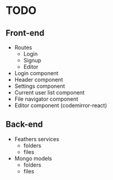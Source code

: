 # TODO #

## Front-end ##
- Routes
  - Login
  - Signup
  - Editor
- Login component
- Header component
- Settings component
- Current user list component
- File navigator component
- Editor component (codemirror-react)

## Back-end ##
- Feathers services
  - folders
  - files
- Mongo models
  - folders
  - files

